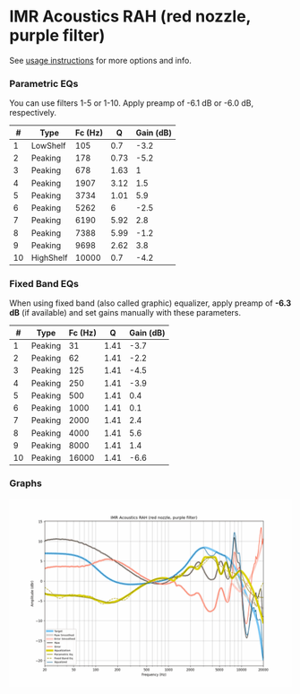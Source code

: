 # IMR Acoustics RAH (red nozzle, purple filter)
See [usage instructions](https://github.com/jaakkopasanen/AutoEq#usage) for more options and info.

### Parametric EQs
You can use filters 1-5 or 1-10. Apply preamp of -6.1 dB or -6.0 dB, respectively.

|   # | Type      |   Fc (Hz) |    Q |   Gain (dB) |
|-----|-----------|-----------|------|-------------|
|   1 | LowShelf  |       105 | 0.7  |        -3.2 |
|   2 | Peaking   |       178 | 0.73 |        -5.2 |
|   3 | Peaking   |       678 | 1.63 |         1   |
|   4 | Peaking   |      1907 | 3.12 |         1.5 |
|   5 | Peaking   |      3734 | 1.01 |         5.9 |
|   6 | Peaking   |      5262 | 6    |        -2.5 |
|   7 | Peaking   |      6190 | 5.92 |         2.8 |
|   8 | Peaking   |      7388 | 5.99 |        -1.2 |
|   9 | Peaking   |      9698 | 2.62 |         3.8 |
|  10 | HighShelf |     10000 | 0.7  |        -4.2 |

### Fixed Band EQs
When using fixed band (also called graphic) equalizer, apply preamp of **-6.3 dB** (if available) and set gains manually with these parameters.

|   # | Type    |   Fc (Hz) |    Q |   Gain (dB) |
|-----|---------|-----------|------|-------------|
|   1 | Peaking |        31 | 1.41 |        -3.7 |
|   2 | Peaking |        62 | 1.41 |        -2.2 |
|   3 | Peaking |       125 | 1.41 |        -4.5 |
|   4 | Peaking |       250 | 1.41 |        -3.9 |
|   5 | Peaking |       500 | 1.41 |         0.4 |
|   6 | Peaking |      1000 | 1.41 |         0.1 |
|   7 | Peaking |      2000 | 1.41 |         2.4 |
|   8 | Peaking |      4000 | 1.41 |         5.6 |
|   9 | Peaking |      8000 | 1.41 |         1.4 |
|  10 | Peaking |     16000 | 1.41 |        -6.6 |

### Graphs
![](./IMR%20Acoustics%20RAH%20(red%20nozzle,%20purple%20filter).png)
